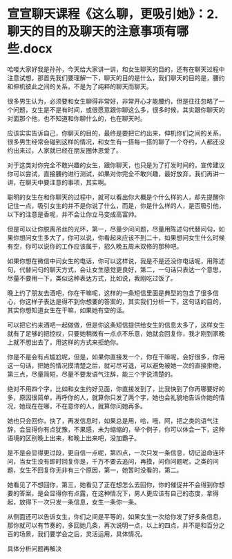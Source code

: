 # 宣宣聊天课程《这么聊，更吸引她》：2.聊天的目的及聊天的注意事项有哪些.docx

哈喽大家好我是孙孙，今天给大家讲一讲，和女生聊天的目的，还有在聊天过程中注意试想，那首先我们要理解一下，聊天的目的是什么，我们聊天的目的是，腰约和伸机彼此之间的关系，不是为了纯粹的聊天而聊天。

很多男生认为，必须要和女生聊得非常好，非常开心才能腰约，但是往往忽略了一个问题，女生是不是有时间，或很愿意跟你聊这么多，很多时候，其实跟你聊天的对面那个他，也不知道和你聊什么的，也在聊天时。

应该实实告诉自己，你聊天的目的，最终是要把它约出来，伸机你们之间的关系，很多男生经常会碰到这样的情况，和女生有一搭每一搭的聊了一个夺约，人都还没约出来过，人家就已经在朋友圈休恩爱了。

对于这类对你完全不敢兴趣的女生，跟你聊天，也只是为了打发时间的，宣传建议你可以尝试，直接腰约进行测试，如果对你完全不敢兴趣，最好放弃，我们再讲一讲，在聊天中要注意的事项，其实啊。

聪明的女生在和你聊天的过程中，就可以看出你大概是个什么样的人，却先提醒你记住一点，吸引女生的并不是你说了什么，而是，你是什么样的人，是否吸引他，以下的注意是香呢，并不会让你立马变成高富帅。

但是可以让你脱离吊丝的光环，第一，尽量少问问题，尽量用陈述句代替问句，如果你想问女生多大了，你可以说，你看起来应该不到二十，如果想问女生什么时候有空，你可以说你的工作应该属于，招久晚五周末双修的那种吧。

如果你想在微信中问女生的电话，你可以这样说，我是不是还没你电话呢，用陈述句，代替问句的聊天方式，会让女生感觉更良好，第二，一句话只表达一个意思，尽量不要用一下，类似这种表达方式，比如说，我刚吃过饭了。

晚上约了朋友去酒吧，你在干嘛呢，这样的一条短信里面是典型的包含了很多信心，你这样子表达是得不到你想要的答案的，其实我们分析一下，这句话的目的，其实你想知道女生在干嘛，如果她有空的话。

可以把它约来酒吧一起做做，但是你这条短信提供给女生的信息太多了，这样女生就有了足够的把控权，只要她稍微有一点点不乐意，她就会回复你，我才刚到家晚上就不想出去了，用这样的方式来拒绝你。

你是不是会有点尴尬呢，但是，如果你直接发一个，你在干嘛呢，会好很多，你用这一句话，把她的情况摸清楚之后，就可尽可退，可以避免被她一次的直接拒绝，第三点，尽量简短，尽量不要发语气注辞，能三个字说清楚的。

绝对不用四个字，比如和女生约好见面，你直接发到了，比我快到了你再哪要好的多，原因很简单，再呼你的人，就算你只发了两个字，她也会礼貌地告诉你她的情况，她现在在哪，不在意你的人，就算你问她再多。

她也只会回你，快了，再发信息时，如果总是用，哈，哦，阿，把之类的语气注辞，会显得你有点犹豫，不果感，未为缩缩的，举个例子，你可以体会一下，这种语境的区别晚上出来，和晚上出来吧，没加霸子。

是不是会显得更过段，更自信一点呢，第四点，一次只发一条信息，切记追命连环问，当女生没有即时回复你是，千万不要去追问，再摸，问你问题呢，之类的问题，女生不回复你无非有三个原因，第一，她暂时没看的，第二。

她看见了不想回你，第三，她看见了正在想怎么去回你，你的催促并不会得到你想要的答案，是会显得你有点露，在这种情况下，男人更应该有自己的态度，拿得起，放得下一次只发一条信息，女生一条你一条。

从侧面还可以告诉女生，你们之间是平等的，如果女生一次给你发了好多条信息，那你就可以有节奏的，多回她几条，再次说明一点，以上的四点，并不是和百分之百的场景，我们要学会之后，灵活运用，具体情况。

具体分析问题再解决